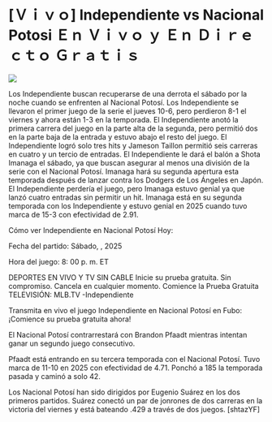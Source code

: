 # [Ｖｉｖｏ] Independiente vs Nacional Potosi Ｅｎ Ｖｉｖｏ ｙ Ｅｎ Ｄｉｒｅｃｔｏ Ｇｒａｔｉｓ  
  
  
[![](https://i.imgur.com/qSNzIqt.png)](https://movie.rssnews.media/SKzcLMkXT.php)  
  
Los Independiente buscan recuperarse de una derrota el sábado por la noche cuando se enfrenten al Nacional Potosí. Los Independiente se llevaron el primer juego de la serie el jueves 10-6, pero perdieron 8-1 el viernes y ahora están 1-3 en la temporada. El Independiente anotó la primera carrera del juego en la parte alta de la segunda, pero permitió dos en la parte baja de la entrada y estuvo abajo el resto del juego. El Independiente logró solo tres hits y Jameson Taillon permitió seis carreras en cuatro y un tercio de entradas. El Independiente le dará el balón a Shota Imanaga el sábado, ya que buscan asegurar al menos una división de la serie con el Nacional Potosí. Imanaga hará su segunda apertura esta temporada después de lanzar contra los Dodgers de Los Ángeles en Japón. El Independiente perdería el juego, pero Imanaga estuvo genial ya que lanzó cuatro entradas sin permitir un hit. Imanaga está en su segunda temporada con los Independiente y estuvo genial en 2025 cuando tuvo marca de 15-3 con efectividad de 2.91.

Cómo ver Independiente en Nacional Potosí Hoy:

Fecha del partido: Sábado, , 2025

Hora del juego: 8: 00 p. m. ET

DEPORTES EN VIVO Y TV SIN CABLE
Inicie su prueba gratuita. Sin compromiso. Cancela en cualquier momento.
Comience la Prueba Gratuita
TELEVISIÓN: MLB.TV -Independiente

Transmita en vivo el juego Independiente en Nacional Potosí en Fubo: ¡Comience su prueba gratuita ahora! 

El Nacional Potosí contrarrestará con Brandon Pfaadt mientras intentan ganar un segundo juego consecutivo.

Pfaadt está entrando en su tercera temporada con el Nacional Potosí. Tuvo marca de 11-10 en 2025 con efectividad de 4.71. Ponchó a 185 la temporada pasada y caminó a solo 42.

Los Nacional Potosí han sido dirigidos por Eugenio Suárez en los dos primeros partidos. Suárez conectó un par de jonrones de dos carreras en la victoria del viernes y está bateando .429 a través de dos juegos. [shtazYF]